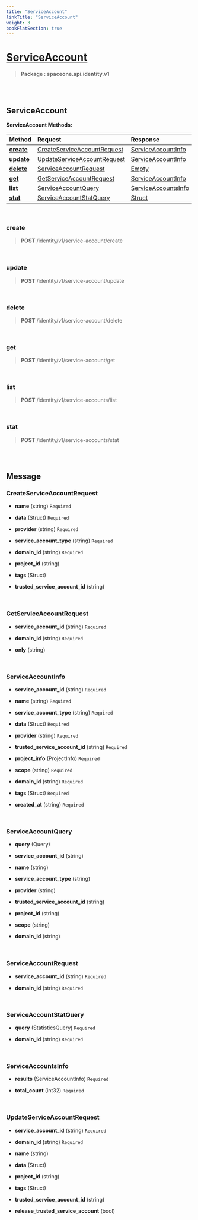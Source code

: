 ```yaml
---
title: "ServiceAccount"
linkTitle: "ServiceAccount"
weight: 3
bookFlatSection: true
---
```

# [ServiceAccount](#ServiceAccount)



>  **Package : spaceone.api.identity.v1**

<br>
<br>

## ServiceAccount





**ServiceAccount Methods:**


| Method | Request | Response |
| :----- | :-------- | :-------- |
| [**create**](./ServiceAccount#create) | [CreateServiceAccountRequest](ServiceAccount#createserviceaccountrequest) | [ServiceAccountInfo](./ServiceAccount#serviceaccountinfo) |
| [**update**](./ServiceAccount#update) | [UpdateServiceAccountRequest](ServiceAccount#updateserviceaccountrequest) | [ServiceAccountInfo](./ServiceAccount#serviceaccountinfo) |
| [**delete**](./ServiceAccount#delete) | [ServiceAccountRequest](ServiceAccount#serviceaccountrequest) | [Empty](./ServiceAccount#empty) |
| [**get**](./ServiceAccount#get) | [GetServiceAccountRequest](ServiceAccount#getserviceaccountrequest) | [ServiceAccountInfo](./ServiceAccount#serviceaccountinfo) |
| [**list**](./ServiceAccount#list) | [ServiceAccountQuery](ServiceAccount#serviceaccountquery) | [ServiceAccountsInfo](./ServiceAccount#serviceaccountsinfo) |
| [**stat**](./ServiceAccount#stat) | [ServiceAccountStatQuery](ServiceAccount#serviceaccountstatquery) | [Struct](./ServiceAccount#struct) |



    
<br>

### create





> **POST** /identity/v1/service-account/create
>






    
<br>

### update





> **POST** /identity/v1/service-account/update
>






    
<br>

### delete





> **POST** /identity/v1/service-account/delete
>






    
<br>

### get





> **POST** /identity/v1/service-account/get
>






    
<br>

### list





> **POST** /identity/v1/service-accounts/list
>






    
<br>

### stat





> **POST** /identity/v1/service-accounts/stat
>






    


<br>
<br>

## Message



### CreateServiceAccountRequest
* **name** (string)  `Required` 

    
* **data** (Struct)  `Required` 

    
* **provider** (string)  `Required` 

    
* **service_account_type** (string)  `Required` 

    
* **domain_id** (string)  `Required` 

    
* **project_id** (string) 

    
* **tags** (Struct) 

    
* **trusted_service_account_id** (string) 

    <br>

### GetServiceAccountRequest
* **service_account_id** (string)  `Required` 

    
* **domain_id** (string)  `Required` 

    
* **only** (string) 

    <br>

### ServiceAccountInfo
* **service_account_id** (string)  `Required` 

    
* **name** (string)  `Required` 

    
* **service_account_type** (string)  `Required` 

    
* **data** (Struct)  `Required` 

    
* **provider** (string)  `Required` 

    
* **trusted_service_account_id** (string)  `Required` 

    
* **project_info** (ProjectInfo)  `Required` 

    
* **scope** (string)  `Required` 

    
* **domain_id** (string)  `Required` 

    
* **tags** (Struct)  `Required` 

    
* **created_at** (string)  `Required` 

    <br>

### ServiceAccountQuery
* **query** (Query) 

    
* **service_account_id** (string) 

    
* **name** (string) 

    
* **service_account_type** (string) 

    
* **provider** (string) 

    
* **trusted_service_account_id** (string) 

    
* **project_id** (string) 

    
* **scope** (string) 

    
* **domain_id** (string) 

    <br>

### ServiceAccountRequest
* **service_account_id** (string)  `Required` 

    
* **domain_id** (string)  `Required` 

    <br>

### ServiceAccountStatQuery
* **query** (StatisticsQuery)  `Required` 

    
* **domain_id** (string)  `Required` 

    <br>

### ServiceAccountsInfo
* **results** (ServiceAccountInfo)  `Required` 

    
* **total_count** (int32)  `Required` 

    <br>

### UpdateServiceAccountRequest
* **service_account_id** (string)  `Required` 

    
* **domain_id** (string)  `Required` 

    
* **name** (string) 

    
* **data** (Struct) 

    
* **project_id** (string) 

    
* **tags** (Struct) 

    
* **trusted_service_account_id** (string) 

    
* **release_trusted_service_account** (bool) 

    <br>
